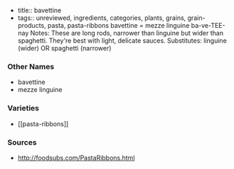 - title:: bavettine
- tags:: unreviewed, ingredients, categories, plants, grains, grain-products, pasta, pasta-ribbons
bavettine = mezze linguine ba-ve-TEE-nay Notes: These are long rods, narrower than linguine but wider than spaghetti. They're best with light, delicate sauces. Substitutes: linguine (wider) OR spaghetti (narrower)

### Other Names

* bavettine
* mezze linguine

### Varieties

* [[pasta-ribbons]]

### Sources
* http://foodsubs.com/PastaRibbons.html
